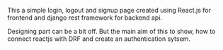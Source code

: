 This a simple login, logout and signup page created using React.js for frontend and django rest framework for backend api.

Designing part can be a bit off. But the main aim of this to show, how to connect reactjs with DRF and create an authentication sytsem.
